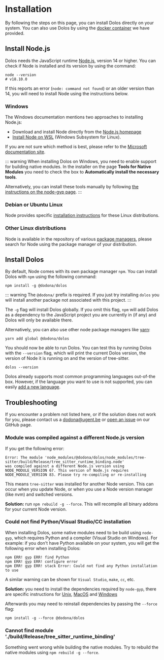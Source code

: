 # Installation

By following the steps on this page, you can install Dolos directly on your
system. You can also use Dolos by using the [docker container](./docker.html) we
have provided.

## Install Node.js

Dolos needs the JavaScript runtime [Node.js](https://nodejs.org/en/), version 14 or higher. You can check if Node is installed and its version by using the command:
```shell
node --version
# v18.10.0
```
If this reports an error (`node: command not found`) or an older version than 14,
you will need to install Node using the instructions below.

### Windows

The Windows documentation mentions two approaches to installing Node.js:

- Download and install Node directly from the [Node.js homepage](https://nodejs.org/en/)
- [Install Node on WSL](https://docs.microsoft.com/en-us/windows/dev-environment/javascript/nodejs-on-wsl) (Windows Subsystem for Linux).

If you are not sure which method is best, please refer to the [Microsoft documentation site](https://docs.microsoft.com/en-us/windows/dev-environment/javascript/nodejs-overview).

::: warning
When installing Dolos on Windows, you need to enable support for building native
modules. In the installer on the page **Tools for Native Modules** you need to
check the box to **Automatically install the necessary tools**.

Alternatively, you can install these tools manually by following [the instructions on the node-gyp page](https://github.com/nodejs/node-gyp#on-windows).
:::

### Debian or Ubuntu Linux

Node provides specific [installation instructions](https://github.com/nodesource/distributions/blob/master/README.md#installation-instructions)
for these Linux distributions.

### Other Linux distributions

Node is available in the repository of various [package managers](https://nodejs.org/en/download/package-manager/),
please search for Node using the package manager of your distribution.

## Install Dolos

By default, Node comes with its own package manager `npm`. You can install
Dolos with `npm` using the following command:
```shell
npm install -g @dodona/dolos
```

::: warning
The `@dodona/` prefix is required. If you just try installing `dolos`
you will install another package not associated with this project.
:::

The `-g` flag will install Dolos  globally. If you omit this flag, `npm` will
add Dolos as a dependency to the JavaScript project you are currently in (if any)
and Dolos  will only be available there.

Alternatively, you can also use other node package managers like [yarn](https://classic.yarnpkg.com/lang/en/):
```shell
yarn add global @dodona/dolos
```

You should now be able to run Dolos. You can test this by running Dolos with the
`--version` flag, which will print the current Dolos version, the version of
Node it is running on and the version of tree-sitter.
```shell
dolos --version
```

Dolos already supports most common programming languages out-of-the box.
However, if the language you want to use is not supported, you can easily
[add a new language](/guide/languages.html#adding-a-new-language).

## Troubleshooting

If you encounter a problem not listed here, or if the solution does not work for
you, please contact us a [dodona@ugent.be](mailto:dodona@ugent.be) or
[open an issue](https://github.com/dodona-edu/dolos/issues/new) on our GitHub page.

### Module was compiled against a different Node.js version

If you get the following error:
```
Error: The module 'node_modules/@dodona/dolos/node_modules/tree-sitter/build/Release/tree_sitter_runtime_binding.node'
was compiled against a different Node.js version using
NODE_MODULE_VERSION 67. This version of Node.js requires
NODE_MODULE_VERSION 83. Please try re-compiling or re-installing
```
This means `tree-sitter` was installed for another Node version. This can
occur when you update Node, or when you use a Node version manager (like nvm)
and switched versions.

**Solution:** run `npm rebuild -g --force`. This will recompile all binary
addons for your current Node version.

### Could not find Python/Visual Studio/CC installation

When installing Dolos, some native modules need to be build using `node-gyp`,
which requires Python and a compiler (Visual Studio on Windows).
For example: if you don't have Python available on your system,
you will get the following error when installing Dolos:

```
npm ERR! gyp ERR! find Python 
npm ERR! gyp ERR! configure error 
npm ERR! gyp ERR! stack Error: Could not find any Python installation to use
```

A similar warning can be shown for `Visual Studio`, `make`, `cc`, etc.

**Solution:** you need to install the dependencies required by `node-gyp`, there
are specific instructions for 
[Unix](https://github.com/nodejs/node-gyp#on-unix),
[MacOS](https://github.com/nodejs/node-gyp#on-macos)
and [Windows](https://github.com/nodejs/node-gyp#on-windows)

Afterwards you may need to reinstall dependencies by passing the `--force` flag:
```shell
npm install -g --force @dodona/dolos
```

### Cannot find module './build/Release/tree_sitter_runtime_binding'

Something went wrong while building the native modules.
Try to rebuild the native modules using `npm rebuild -g --force`.
